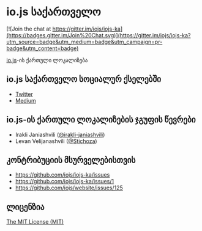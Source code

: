 # io.js საქართველო

[![Join the chat at https://gitter.im/iojs/iojs-ka](https://badges.gitter.im/Join%20Chat.svg)](https://gitter.im/iojs/iojs-ka?utm_source=badge&utm_medium=badge&utm_campaign=pr-badge&utm_content=badge)

[io.js](https://iojs.org/)-ის ქართული ლოკალიზება

## io.js საქართველო სოციალურ ქსელებში

- [Twitter](http://twitter.com/iojs_ka)
- [Medium](https://medium.com/@iojs_ka)

## io.js-ის ქართული ლოკალიზების ჯგუფის წევრები

- Irakli Janiashvili ([@irakli-janiashvili](https://github.com/irakli-janiashvili))
- Levan Velijanashvili ([@Stichoza](https://github.com/Stichoza))

## კონტრიბუციის მსურველებისთვის

- https://github.com/iojs/iojs-ka/issues
- https://github.com/iojs/iojs-ka/issues/1
- https://github.com/iojs/website/issues/125

## ლიცენზია
[The MIT License (MIT)](/LICENSE)
